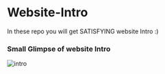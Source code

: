 # Website-Intro
In these repo you will get SATISFYING website Intro :)


### Small Glimpse of website Intro
![intro](https://user-images.githubusercontent.com/56548231/82336315-09059c80-9a08-11ea-92e3-d29322576249.gif)
